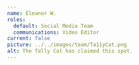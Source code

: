 ```yaml
---
name: Eleanor W.
roles:
  default: Social Media Team
  communications: Video Editor
current: false
picture: ../../images/team/Ta11yCat.png
alt: The Tally Cat has claimed this spot.
---
```

